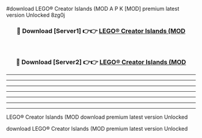 #download LEGO® Creator Islands (MOD A P K [MOD] premium latest version Unlocked 8zg0j 



<div align="center">
<h3>🔴 Download [Server1] 👉👉 <a href="https://apkdownload3.web.app/">LEGO® Creator Islands (MOD</a></h3><br>

<h3>🔴 Download [Server2] 👉👉 <a href="https://apkdownload3.web.app/">LEGO® Creator Islands (MOD</a></h3>
</div>





----------------------------------------------------------

----------------------------------------------------------

----------------------------------------------------------

----------------------------------------------------------

----------------------------------------------------------

----------------------------------------------------------

----------------------------------------------------------

LEGO® Creator Islands (MOD download premium latest version Unlocked

download LEGO® Creator Islands (MOD premium latest version Unlocked
